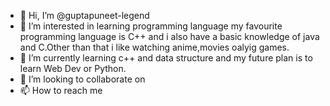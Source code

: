 - 👋 Hi, I’m @guptapuneet-legend
- 👀 I’m interested in learning programming language my favourite programming language is C++ and i also have a basic knowledge of java and C.Other than that  i like watching anime,movies oalyig games.
- 🌱 I’m currently learning c++ and data structure and my future plan is to learn Web Dev or Python. 
- 💞️ I’m looking to collaborate on
- 📫 How to reach me 

<!---
guptapuneet-legend/guptapuneet-legend is a ✨ special ✨ repository because its `README.md` (this file) appears on your GitHub profile.
You can click the Preview link to take a look at your changes.
--->
